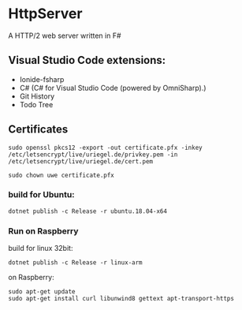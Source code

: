# HttpServer
A HTTP/2 web server written in F#
## Visual Studio Code extensions:
* Ionide-fsharp
* C# (C# for Visual Studio Code (powered by OmniSharp).)
* Git History
* Todo Tree
## Certificates
```sudo openssl pkcs12 -export -out certificate.pfx -inkey /etc/letsencrypt/live/uriegel.de/privkey.pem -in /etc/letsencrypt/live/uriegel.de/cert.pem```

```sudo chown uwe certificate.pfx```

### build for Ubuntu:
```dotnet publish -c Release -r ubuntu.18.04-x64```

### Run on Raspberry
build for linux 32bit:

```dotnet publish -c Release -r linux-arm```

on Raspberry:
```
sudo apt-get update
sudo apt-get install curl libunwind8 gettext apt-transport-https
```

